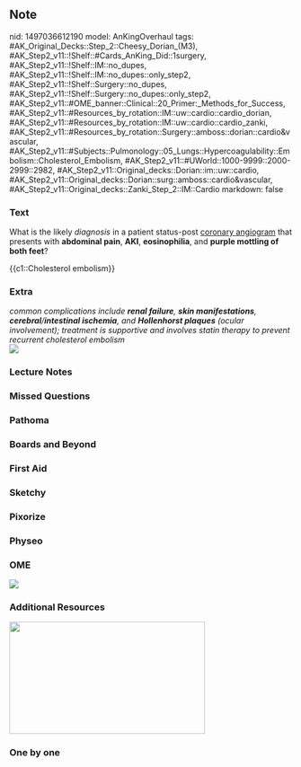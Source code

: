 ## Note
nid: 1497036612190
model: AnKingOverhaul
tags: #AK_Original_Decks::Step_2::Cheesy_Dorian_(M3), #AK_Step2_v11::!Shelf::#Cards_AnKing_Did::1surgery, #AK_Step2_v11::!Shelf::IM::no_dupes, #AK_Step2_v11::!Shelf::IM::no_dupes::only_step2, #AK_Step2_v11::!Shelf::Surgery::no_dupes, #AK_Step2_v11::!Shelf::Surgery::no_dupes::only_step2, #AK_Step2_v11::#OME_banner::Clinical::20_Primer:_Methods_for_Success, #AK_Step2_v11::#Resources_by_rotation::IM::uw::cardio::cardio_dorian, #AK_Step2_v11::#Resources_by_rotation::IM::uw::cardio::cardio_zanki, #AK_Step2_v11::#Resources_by_rotation::Surgery::amboss::dorian::cardio&vascular, #AK_Step2_v11::#Subjects::Pulmonology::05_Lungs::Hypercoagulability::Embolism::Cholesterol_Embolism, #AK_Step2_v11::#UWorld::1000-9999::2000-2999::2982, #AK_Step2_v11::Original_decks::Dorian::im::uw::cardio, #AK_Step2_v11::Original_decks::Dorian::surg::amboss::cardio&vascular, #AK_Step2_v11::Original_decks::Zanki_Step_2::IM::Cardio
markdown: false

### Text
What is the likely <i>diagnosis</i> in a patient status-post
<u>coronary angiogram</u> that presents with <b>abdominal pain</b>,
<b>AKI</b>, <b>eosinophilia</b>, and <b>purple mottling of both
feet</b>?
<div>
  {{c1::Cholesterol embolism}}
</div>

### Extra
<div>
  <i>common complications include <b>renal failure</b>, <b>skin
  manifestations</b>, <b>cerebral</b>/<b>intestinal ischemia</b>,
  and <b>Hollenhorst plaques</b> (ocular involvement); treatment is
  supportive and involves statin therapy to prevent recurrent
  cholesterol embolism</i>
</div><img src="cholesterol%20emboli.png">

### Lecture Notes


### Missed Questions


### Pathoma


### Boards and Beyond


### First Aid


### Sketchy


### Pixorize


### Physeo


### OME
<div class="ome-widget">
  <a href="https://onlinemeded.org/spa/surgery?ref=anki"><img src=
  "_OME_AnkiFlashcards_Topic_3.png"></a>
</div>

### Additional Resources
<div><img class="" src="paste-6169342563581953.jpg" style=
"height: 200px; width: 348px;"></div>

### One by one

